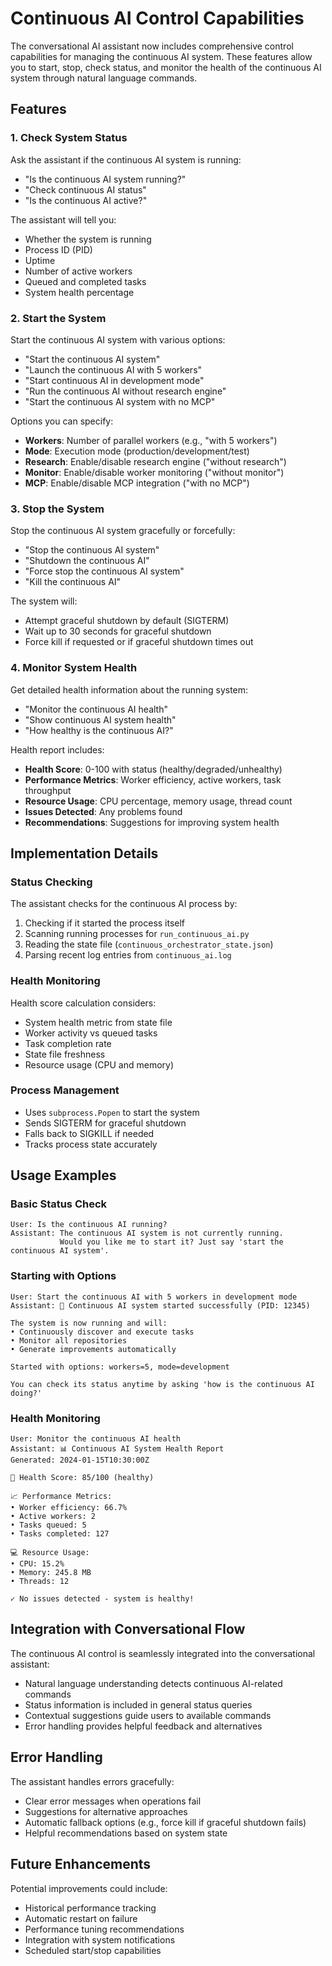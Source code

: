 # Continuous AI Control Capabilities

The conversational AI assistant now includes comprehensive control capabilities for managing the continuous AI system. These features allow you to start, stop, check status, and monitor the health of the continuous AI system through natural language commands.

## Features

### 1. Check System Status
Ask the assistant if the continuous AI system is running:
- "Is the continuous AI system running?"
- "Check continuous AI status"
- "Is the continuous AI active?"

The assistant will tell you:
- Whether the system is running
- Process ID (PID)
- Uptime
- Number of active workers
- Queued and completed tasks
- System health percentage

### 2. Start the System
Start the continuous AI system with various options:
- "Start the continuous AI system"
- "Launch the continuous AI with 5 workers"
- "Start continuous AI in development mode"
- "Run the continuous AI without research engine"
- "Start the continuous AI system with no MCP"

Options you can specify:
- **Workers**: Number of parallel workers (e.g., "with 5 workers")
- **Mode**: Execution mode (production/development/test)
- **Research**: Enable/disable research engine ("without research")
- **Monitor**: Enable/disable worker monitoring ("without monitor")
- **MCP**: Enable/disable MCP integration ("with no MCP")

### 3. Stop the System
Stop the continuous AI system gracefully or forcefully:
- "Stop the continuous AI system"
- "Shutdown the continuous AI"
- "Force stop the continuous AI system"
- "Kill the continuous AI"

The system will:
- Attempt graceful shutdown by default (SIGTERM)
- Wait up to 30 seconds for graceful shutdown
- Force kill if requested or if graceful shutdown times out

### 4. Monitor System Health
Get detailed health information about the running system:
- "Monitor the continuous AI health"
- "Show continuous AI system health"
- "How healthy is the continuous AI?"

Health report includes:
- **Health Score**: 0-100 with status (healthy/degraded/unhealthy)
- **Performance Metrics**: Worker efficiency, active workers, task throughput
- **Resource Usage**: CPU percentage, memory usage, thread count
- **Issues Detected**: Any problems found
- **Recommendations**: Suggestions for improving system health

## Implementation Details

### Status Checking
The assistant checks for the continuous AI process by:
1. Checking if it started the process itself
2. Scanning running processes for `run_continuous_ai.py`
3. Reading the state file (`continuous_orchestrator_state.json`)
4. Parsing recent log entries from `continuous_ai.log`

### Health Monitoring
Health score calculation considers:
- System health metric from state file
- Worker activity vs queued tasks
- Task completion rate
- State file freshness
- Resource usage (CPU and memory)

### Process Management
- Uses `subprocess.Popen` to start the system
- Sends SIGTERM for graceful shutdown
- Falls back to SIGKILL if needed
- Tracks process state accurately

## Usage Examples

### Basic Status Check
```
User: Is the continuous AI running?
Assistant: The continuous AI system is not currently running.
           Would you like me to start it? Just say 'start the continuous AI system'.
```

### Starting with Options
```
User: Start the continuous AI with 5 workers in development mode
Assistant: 🚀 Continuous AI system started successfully (PID: 12345)

The system is now running and will:
• Continuously discover and execute tasks
• Monitor all repositories
• Generate improvements automatically

Started with options: workers=5, mode=development

You can check its status anytime by asking 'how is the continuous AI doing?'
```

### Health Monitoring
```
User: Monitor the continuous AI health
Assistant: 📊 Continuous AI System Health Report
Generated: 2024-01-15T10:30:00Z

💚 Health Score: 85/100 (healthy)

📈 Performance Metrics:
• Worker efficiency: 66.7%
• Active workers: 2
• Tasks queued: 5
• Tasks completed: 127

💻 Resource Usage:
• CPU: 15.2%
• Memory: 245.8 MB
• Threads: 12

✓ No issues detected - system is healthy!
```

## Integration with Conversational Flow

The continuous AI control is seamlessly integrated into the conversational assistant:
- Natural language understanding detects continuous AI-related commands
- Status information is included in general status queries
- Contextual suggestions guide users to available commands
- Error handling provides helpful feedback and alternatives

## Error Handling

The assistant handles errors gracefully:
- Clear error messages when operations fail
- Suggestions for alternative approaches
- Automatic fallback options (e.g., force kill if graceful shutdown fails)
- Helpful recommendations based on system state

## Future Enhancements

Potential improvements could include:
- Historical performance tracking
- Automatic restart on failure
- Performance tuning recommendations
- Integration with system notifications
- Scheduled start/stop capabilities